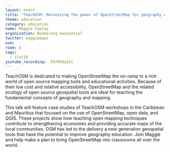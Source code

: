 ```yaml
---
layout: event
title: "TeachOSM: Harnessing the power of OpenStreetMap for geography education"
theme: education
category: education
name: Maggie Cawley
organization: Boomerang Geospatial
twitter: maggiemaps
osm:
room: b
tags:
  - slot18
youtube_recording: _PO7MV8q1ks
---
```

TeachOSM is dedicated to making OpenStreetMap the on-ramp to a rich world of open source mapping tools and educational activities. Because of their low cost and relative accessibility, OpenStreetMap and the related ecology of open source geospatial tools are ideal for teaching the fundamental concepts of geography and mapping.

This talk will feature case studies of TeachOSM workshops in the Caribbean and Mauritius that focused on the use of OpenStreetMap, open data, and QGIS. These projects show how teaching open mapping techniques contribute to strengthening economies and providing accurate maps of the local communities. OSM has led to the delivery a new generation geospatial tools that have the potential to improve geography education. Join Maggie and help make a plan to bring OpenStreetMap into classrooms all over the world.
